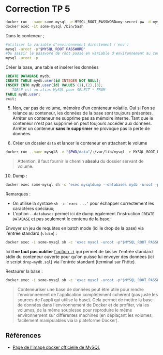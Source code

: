 # Correction TP 5

~~~bash
docker run --name some-mysql -e MYSQL_ROOT_PASSWORD=my-secret-pw -d mysql:8.3
docker exec -it some-mysql /bin/bash
~~~

Dans le conteneur ;

~~~bash
#utiliser la variable d'environnement directement (`env`)
mysql -uroot -p"$MYSQL_ROOT_PASSWORD"
#Ou saisir le password de root passé en variable d'environnement au conteneur (MYSQL_ROOT_PASSWORD)
mysql -uroot -p
~~~

Créer la base, une table et insérer les données 

~~~sql
CREATE DATABASE mydb;
CREATE TABLE mydb.user(id INTEGER NOT NULL);
INSERT INTO mydb.user(id) VALUES (1),(2),(3);
-- TABLE est un alias MySQL pour SELECT * FROM
TABLE mydb.user;
exit;
~~~

5. Non, car pas de volume, mémoire d'un conteneur volatile. Oui si l'on se relance au conteneur, les données de la base sont toujours présentes. Arrêter un conteneur ne supprime pas sa mémoire interne. Tant que le conteneur n'est pas supprimé on peut toujours accéder aux données. Arrêter un conteneur **sans le supprimer** ne provoque pas la perte de données.

6. Créer un dossier `data` et lancer le conteneur en attachant le volume

~~~bash
docker run --name mysql8 -v "$PWD/data"/:/var/lib/mysql -e MYSQL_ROOT_PASSWORD=my-secret-pw -d mysql:8.3
~~~

> Attention, il faut fournir le chemin **absolu** du dossier servant de volume.

10. Dump :

~~~bash
docker exec some-mysql sh -c 'exec mysqldump --databases mydb -uroot -p"$MYSQL_ROOT_PASSWORD"' > "$PWD/dump.sql"
~~~

Remarques :

- On utilise la syntaxe `sh -c 'exec ...'` pour échapper correctement les caractères spéciaux;
- L'option `--databases` permet ici de dump également l'instruction `CREATE DATABASE` et pas seulement le contenu de la base;

Envoyer un jeu de requêtes en batch mode (ici le drop de la base) via l'entrée standard (`stdin`) :

~~~bash
docker exec -i some-mysql sh -c 'exec mysql -uroot -p"$MYSQL_ROOT_PASSWORD"' < drop-mydb.sql
~~~

Ici **il ne faut pas oublier** [l'option `-i`](https://docs.docker.com/reference/cli/docker/container/run/#interactive) qui permet de laisser l'entrée standard stdin du conteneur ouverte pour qu'on puisse lui envoyer des données (ici le script `drop-mydb.sql`) via l'entrée standard (terminal sur l'hôte).

Restaurer la base :

~~~bash
docker exec -i some-mysql sh -c 'exec mysql -uroot -p"$MYSQL_ROOT_PASSWORD"' < dump.sql
~~~

> Conteneuriser une base de données peut être utile pour rendre l'environnement de l'application complètement cohérent (pas juste les sources de l'appli qui utilise la base). Cela permet de mettre la base de données dans l'environnement de Docker et de profiter, via les volumes, de la même souplesse pour reproduire le même environnement sur différentes machines (en déplaçant les volumes, facilement manipulables via la plateforme Docker).

## Références

- [Page de l'image docker officielle de MySQL](https://hub.docker.com/_/mysql)